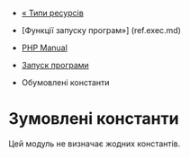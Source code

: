 - [« Типи ресурсів](exec.resources.md)
- [Функції запуску програм»] (ref.exec.md)

- [PHP Manual](index.md)
- [Запуск програми](book.exec.md)
- Обумовлені константи

# Зумовлені константи

Цей модуль не визначає жодних константів.
